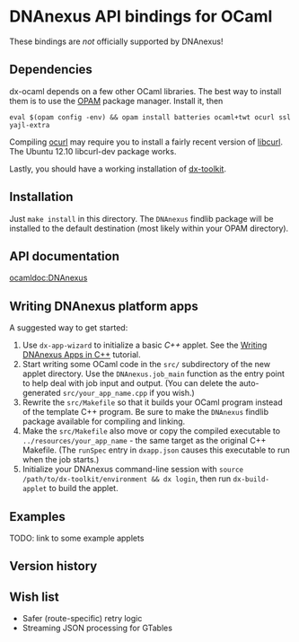 # DNAnexus API bindings for OCaml

These bindings are *not* officially supported by DNAnexus!

## Dependencies

dx-ocaml depends on a few other OCaml libraries. The best way to install them
is to use the [OPAM](http://opam.ocamlpro.com/doc/Quick_Install.html) package
manager. Install it, then

```eval $(opam config -env) && opam install batteries ocaml+twt ocurl ssl yajl-extra```

Compiling [ocurl](http://ocurl.forge.ocamlcore.org/) may require you to
install a fairly recent version of [libcurl](http://curl.haxx.se/libcurl/).
The Ubuntu 12.10 libcurl-dev package works.

Lastly, you should have a working installation of
[dx-toolkit](http://wiki.dnanexus.com/Downloads#DNAnexus-Platform-SDK).

## Installation

Just `make install` in this directory. The `DNAnexus` findlib package will be
installed to the default destination (most likely within your OPAM directory).

## API documentation

[ocamldoc:DNAnexus](http://mlin.github.com/dx-ocaml/DNAnexus.html)

## Writing DNAnexus platform apps

A suggested way to get started:

1. Use `dx-app-wizard` to initialize a basic _C++_ applet. See the [Writing
DNAnexus Apps in C++](http://wiki.dnanexus.com/Developer-Tutorials/Cpp/Cpp)
tutorial.
1. Start writing some OCaml code in the `src/` subdirectory of the new applet
directory. Use the `DNAnexus.job_main` function as the entry point to help
deal with job input and output. (You can delete the auto-generated
`src/your_app_name.cpp` if you wish.)
1. Rewrite the `src/Makefile` so that it builds your OCaml program instead of
the template C++ program. Be sure to make the `DNAnexus` findlib package
available for compiling and linking.
1. Make the `src/Makefile` also move or copy the compiled executable to
`../resources/your_app_name` - the same target as the original C++ Makefile.
(The `runSpec` entry in `dxapp.json` causes this executable to run when the
job starts.)
1. Initialize your DNAnexus command-line session with `source
/path/to/dx-toolkit/environment && dx login`, then run `dx-build-applet` to
build the applet.

## Examples

TODO: link to some example applets

## Version history

## Wish list

- Safer (route-specific) retry logic
- Streaming JSON processing for GTables
